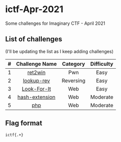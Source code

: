 # ictf-Apr-2021

Some challenges for Imaginary CTF - April 2021


## List of challenges

(I'll be updating the list as I keep adding challenges)

| # | Challenge Name | Category | Difficulty |
|:-:|:--------------:|:--------:|:----------:|
| 1 | [ret2win](../main/ret2win/README.md) | Pwn | Easy |
| 2 | [lookup-rev](../main/lookup-rev/README.md) | Reversing | Easy |
| 3 | [Look-For-It](../main/Look-For-It/README.md) | Web | Easy |
| 4 | [hash-extension](../main/hash-extension/README.md) | Web | Moderate |
| 5 | [php](../main/php/README.md) | Web | Moderate |

## Flag format

`ictf{.+}`
